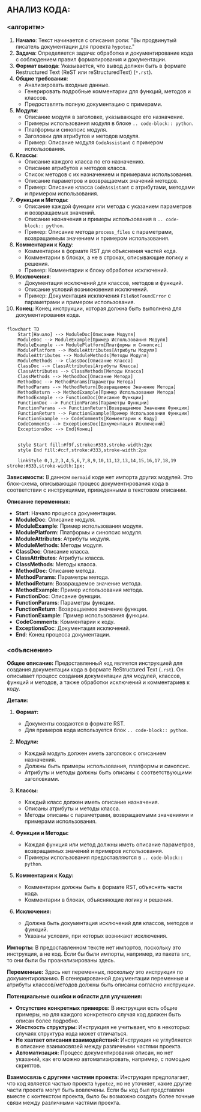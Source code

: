 ## АНАЛИЗ КОДА:

### <алгоритм>
1. **Начало**: Текст начинается с описания роли: "Вы продвинутый писатель документации для проекта `hypotez`."
2. **Задача**: Определяется задача: обработка и документирование кода с соблюдением правил форматирования и документации.
3. **Формат вывода**: Указывается, что вывод должен быть в формате Restructured Text (ReST или reStructuredText) (`*.rst`).
4. **Общие требования**:
   - Анализировать входные данные.
   - Генерировать подробные комментарии для функций, методов и классов.
   - Предоставлять полную документацию с примерами.
5. **Модули**:
   - Описание модуля в заголовке, указывающее его назначение.
   - Примеры использования модуля в блоке `.. code-block:: python`.
   - Платформы и синопсис модуля.
   - Заголовки для атрибутов и методов модуля.
   - Пример: Описание модуля `CodeAssistant` с примером использования.
6. **Классы**:
   - Описание каждого класса по его назначению.
   - Описание атрибутов и методов класса.
   - Список методов с их назначением и примерами использования.
   - Описание параметров и возвращаемых значений методов.
   - Пример: Описание класса `CodeAssistant` с атрибутами, методами и примером использования.
7. **Функции и Методы**:
   - Описание каждой функции или метода с указанием параметров и возвращаемых значений.
   - Описание назначения и примеры использования в `.. code-block:: python`.
   - Пример: Описание метода `process_files` с параметрами, возвращаемым значением и примером использования.
8. **Комментарии к Коду**:
   - Комментарии в формате RST для объяснения частей кода.
   - Комментарии в блоках, а не в строках, описывающие логику и решения.
   - Пример: Комментарии к блоку обработки исключений.
9. **Исключения**:
   - Документация исключений для классов, методов и функций.
   - Описание условий возникновения исключений.
   - Пример: Документация исключения `FileNotFoundError` с параметрами и примером использования.
10. **Конец**: Конец инструкции, которая должна быть выполнена для документирования кода.

### <mermaid>
```mermaid
flowchart TD
    Start[Начало] --> ModuleDoc[Описание Модуля]
    ModuleDoc --> ModuleExample[Пример Использования Модуля]
    ModuleExample --> ModulePlatform[Платформы и Синопсис]
    ModulePlatform --> ModuleAttributes[Атрибуты Модуля]
    ModuleAttributes --> ModuleMethods[Методы Модуля]
    ModuleMethods --> ClassDoc[Описание Класса]
    ClassDoc --> ClassAttributes[Атрибуты Класса]
    ClassAttributes --> ClassMethods[Методы Класса]
    ClassMethods --> MethodDoc[Описание Метода]
    MethodDoc --> MethodParams[Параметры Метода]
    MethodParams --> MethodReturn[Возвращаемое Значение Метода]
    MethodReturn --> MethodExample[Пример Использования Метода]
    MethodExample --> FunctionDoc[Описание Функции]
    FunctionDoc --> FunctionParams[Параметры Функции]
    FunctionParams --> FunctionReturn[Возвращаемое Значение Функции]
    FunctionReturn --> FunctionExample[Пример Использования Функции]
    FunctionExample --> CodeComments[Комментарии к Коду]
    CodeComments --> ExceptionsDoc[Документация Исключений]
    ExceptionsDoc --> End[Конец]


    style Start fill:#f9f,stroke:#333,stroke-width:2px
    style End fill:#ccf,stroke:#333,stroke-width:2px
    
    linkStyle 0,1,2,3,4,5,6,7,8,9,10,11,12,13,14,15,16,17,18,19 stroke:#333,stroke-width:1px;

```

**Зависимости:**
В данном `mermaid` коде нет импорта других модулей. Это блок-схема, описывающая процесс документирования кода в соответствии с инструкциями, приведенными в текстовом описании.

**Описание переменных:**

- **Start**: Начало процесса документации.
- **ModuleDoc**: Описание модуля.
- **ModuleExample**: Пример использования модуля.
- **ModulePlatform**: Платформы и синопсис модуля.
- **ModuleAttributes**: Атрибуты модуля.
- **ModuleMethods**: Методы модуля.
- **ClassDoc**: Описание класса.
- **ClassAttributes**: Атрибуты класса.
- **ClassMethods**: Методы класса.
- **MethodDoc**: Описание метода.
- **MethodParams**: Параметры метода.
- **MethodReturn**: Возвращаемое значение метода.
- **MethodExample**: Пример использования метода.
- **FunctionDoc**: Описание функции.
- **FunctionParams**: Параметры функции.
- **FunctionReturn**: Возвращаемое значение функции.
- **FunctionExample**: Пример использования функции.
- **CodeComments**: Комментарии к коду.
- **ExceptionsDoc**: Документация исключений.
- **End**: Конец процесса документации.

### <объяснение>
**Общее описание:**
Предоставленный код является инструкцией для создания документации кода в формате ReStructured Text (`.rst`). Он описывает процесс создания документации для модулей, классов, функций и методов, а также обработки исключений и комментариев к коду.

**Детали:**

1.  **Формат:**
    *   Документы создаются в формате RST.
    *   Для примеров кода используется блок `.. code-block:: python`.

2.  **Модули:**
    *   Каждый модуль должен иметь заголовок с описанием назначения.
    *   Должны быть примеры использования, платформы и синопсис.
    *   Атрибуты и методы должны быть описаны с соответствующими заголовками.
   
3.  **Классы:**
    *   Каждый класс должен иметь описание назначения.
    *   Описаны атрибуты и методы класса.
    *   Методы описаны с параметрами, возвращаемыми значениями и примерами использования.

4.  **Функции и Методы:**
    *   Каждая функция или метод должны иметь описание параметров, возвращаемых значений и примеров использования.
    *   Примеры использования предоставляются в `.. code-block:: python`.

5.  **Комментарии к Коду:**
    *   Комментарии должны быть в формате RST, объяснять части кода.
    *   Комментарии в блоках, объясняющие логику и решения.

6.  **Исключения:**
    *   Должна быть документация исключений для классов, методов и функций.
    *   Указаны условия, при которых возникают исключения.

**Импорты:**
В предоставленном тексте нет импортов, поскольку это инструкция, а не код. Если бы были импорты, например, из пакета `src`, то они были бы проанализированы здесь.

**Переменные:**
Здесь нет переменных, поскольку это инструкция по документированию. В сгенерированной документации переменные и атрибуты классов/методов должны быть описаны согласно инструкции.

**Потенциальные ошибки и области для улучшения:**

*   **Отсутствие конкретных примеров:** В инструкции есть общие примеры, но для каждого конкретного случая код должен быть описан более подробно.
*   **Жесткость структуры:** Инструкция не учитывает, что в некоторых случаях структура кода может отличаться.
*   **Не хватает описания взаимодействий:** Инструкция не углубляется в описание взаимосвязей между различными частями проекта.
*   **Автоматизация:** Процесс документирования описан, но нет указаний, как его можно автоматизировать, например, с помощью скриптов.

**Взаимосвязь с другими частями проекта:**
Инструкция предполагает, что код является частью проекта `hypotez`, но не уточняет, какие другие части проекта могут быть вовлечены. Если бы код был представлен вместе с контекстом проекта, было бы возможно создать более точные связи между различными частями проекта.